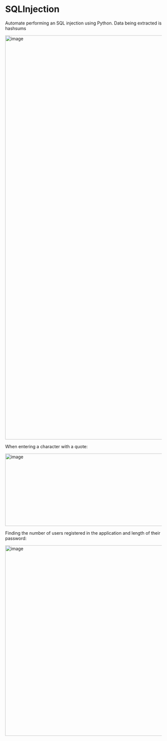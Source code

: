 # SQLInjection

Automate performing an SQL injection using Python. Data being extracted is hashsums

<img width="1529" height="1294" alt="image" src="https://github.com/user-attachments/assets/cc73d032-5d83-4c16-91c1-9d7c9396e443" />

When entering a character with a quote:

<img width="538" height="232" alt="image" src="https://github.com/user-attachments/assets/6ebc74fd-b629-4f47-b409-8371e86d0569" />

Finding the number of users registered in the application and length of their password:

<img width="1188" height="610" alt="image" src="https://github.com/user-attachments/assets/abdd1881-aa7f-4e50-9c15-8c4ba279f878" />

